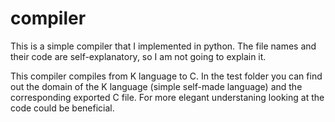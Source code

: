 # compiler
This is a simple compiler that I implemented in python. The file names and their code are self-explanatory, so I am not going to explain it.

This compiler compiles from K language to C. In the test folder you can find out the domain of the K language (simple self-made language) and the corresponding exported C file. For more elegant understaning looking at the code could be beneficial.